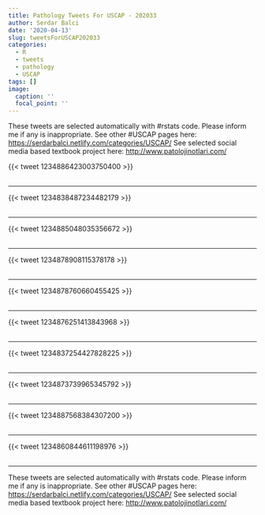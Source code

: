 ```yaml
---
title: Pathology Tweets For USCAP - 202033
author: Serdar Balci
date: '2020-04-13'
slug: tweetsForUSCAP202033
categories:
  - R
  - tweets
  - pathology
  - USCAP
tags: []
image:
  caption: ''
  focal_point: ''
---
```



These tweets are selected automatically with #rstats code. Please inform me if any is inappropriate.
See other #USCAP pages here: https://serdarbalci.netlify.com/categories/USCAP/ 
See selected social media based textbook project here: http://www.patolojinotlari.com/

{{< tweet 1234886423003750400 >}}
<br>
<br>
<hr>
{{< tweet 1234838487234482179 >}}
<br>
<br>
<hr>
{{< tweet 1234885048035356672 >}}
<br>
<br>
<hr>
{{< tweet 1234878908115378178 >}}
<br>
<br>
<hr>
{{< tweet 1234878760660455425 >}}
<br>
<br>
<hr>
{{< tweet 1234876251413843968 >}}
<br>
<br>
<hr>
{{< tweet 1234837254427828225 >}}
<br>
<br>
<hr>
{{< tweet 1234873739965345792 >}}
<br>
<br>
<hr>
{{< tweet 1234887568384307200 >}}
<br>
<br>
<hr>
{{< tweet 1234860844611198976 >}}
<br>
<br>
<hr>


These tweets are selected automatically with #rstats code. Please inform me if any is inappropriate.
See other #USCAP pages here: https://serdarbalci.netlify.com/categories/USCAP/ 
See selected social media based textbook project here: http://www.patolojinotlari.com/

